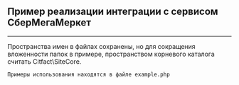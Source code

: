 ## Пример реализации интеграции с сервисом СберМегаМеркет

---
Пространства имен в файлах сохранены, но для сокращения вложенности папок в примере, пространством корневого каталога считать Citfact\SiteCore.
```
Примеры использования находятся в файле example.php
```
